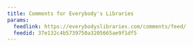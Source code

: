 ```yaml
---
title: Comments for Everybody's Libraries
params:
  feedlink: https://everybodyslibraries.com/comments/feed/
  feedid: 37e132c4b5739750a3205665ae9f1df5
---
```

